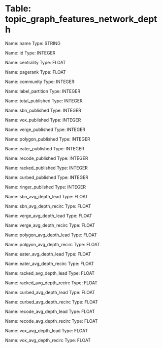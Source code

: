 Table: topic_graph_features_network_depth
=========================================

Name: name
Type: STRING

Name: id
Type: INTEGER

Name: centrality
Type: FLOAT

Name: pagerank
Type: FLOAT

Name: community
Type: INTEGER

Name: label_partition
Type: INTEGER

Name: total_published
Type: INTEGER

Name: sbn_published
Type: INTEGER

Name: vox_published
Type: INTEGER

Name: verge_published
Type: INTEGER

Name: polygon_published
Type: INTEGER

Name: eater_published
Type: INTEGER

Name: recode_published
Type: INTEGER

Name: racked_published
Type: INTEGER

Name: curbed_published
Type: INTEGER

Name: ringer_published
Type: INTEGER

Name: sbn_avg_depth_lead
Type: FLOAT

Name: sbn_avg_depth_recirc
Type: FLOAT

Name: verge_avg_depth_lead
Type: FLOAT

Name: verge_avg_depth_recirc
Type: FLOAT

Name: polygon_avg_depth_lead
Type: FLOAT

Name: polgyon_avg_depth_recirc
Type: FLOAT

Name: eater_avg_depth_lead
Type: FLOAT

Name: eater_avg_depth_recirc
Type: FLOAT

Name: racked_avg_depth_lead
Type: FLOAT

Name: racked_avg_depth_recirc
Type: FLOAT

Name: curbed_avg_depth_lead
Type: FLOAT

Name: curbed_avg_depth_recirc
Type: FLOAT

Name: recode_avg_depth_lead
Type: FLOAT

Name: recode_avg_depth_recirc
Type: FLOAT

Name: vox_avg_depth_lead
Type: FLOAT

Name: vox_avg_depth_recirc
Type: FLOAT

